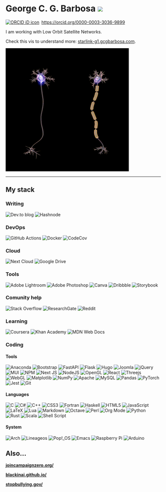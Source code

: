 # George C. G. Barbosa ![](https://pronoun.cyou/x/y?subject=any&object=all&height=20)

<div itemscope itemtype="https://schema.org/Person"><a itemprop="sameAs" content="https://orcid.org/0000-0003-3036-9899" href="https://orcid.org/0000-0003-3036-9899" target="orcid.widget" rel="me noopener noreferrer" style="vertical-align:top;"><img src="https://orcid.org/sites/default/files/images/orcid_16x16.png" style="width:1em;margin-right:.5em;" alt="ORCID iD icon">https://orcid.org/0000-0003-3036-9899</a></div>

I am working with Low Orbit Satellite Networks.

Check this vis to understand more: [starlink-g1.gcgbarbosa.com](http://starlink-g1.gcgbarbosa.com).

<img src="1671024679985.gif" width="400px">

---


## My stack

### Writing
![Dev.to blog](https://img.shields.io/badge/dev.to-0A0A0A?style=for-the-badge&logo=dev.to&logoColor=white)
![Hashnode](https://img.shields.io/badge/Hashnode-2962FF?style=for-the-badge&logo=hashnode&logoColor=white)

### DevOps
![GitHub Actions](https://img.shields.io/badge/github%20actions-%232671E5.svg?style=for-the-badge&logo=githubactions&logoColor=white)
![Docker](https://img.shields.io/badge/docker-%230db7ed.svg?style=for-the-badge&logo=docker&logoColor=white)
![CodeCov](https://img.shields.io/badge/codecov-%23ff0077.svg?style=for-the-badge&logo=codecov&logoColor=white)


### Cloud

![Next Cloud](https://img.shields.io/badge/Next%20Cloud-0B94DE?style=for-the-badge&logo=nextcloud&logoColor=white)
![Google Drive](https://img.shields.io/badge/Google%20Drive-4285F4?style=for-the-badge&logo=googledrive&logoColor=white)

### Tools

![Adobe Lightroom](https://img.shields.io/badge/Adobe%20Lightroom-31A8FF.svg?style=for-the-badge&logo=Adobe%20Lightroom&logoColor=white)
![Adobe Photoshop](https://img.shields.io/badge/adobe%20photoshop-%2331A8FF.svg?style=for-the-badge&logo=adobe%20photoshop&logoColor=white)
![Canva](https://img.shields.io/badge/Canva-%2300C4CC.svg?style=for-the-badge&logo=Canva&logoColor=white)
![Dribbble](https://img.shields.io/badge/Dribbble-EA4C89?style=for-the-badge&logo=dribbble&logoColor=white)
![Storybook](https://img.shields.io/badge/-Storybook-FF4785?style=for-the-badge&logo=storybook&logoColor=white)

### Comunity help

![Stack Overflow](https://img.shields.io/badge/-Stackoverflow-FE7A16?style=for-the-badge&logo=stack-overflow&logoColor=white)
![ResearchGate](https://img.shields.io/badge/ResearchGate-00CCBB?style=for-the-badge&logo=ResearchGate&logoColor=white)
![Reddit](https://img.shields.io/badge/Reddit-%23FF4500.svg?style=for-the-badge&logo=Reddit&logoColor=white)

### Learning

![Coursera](https://img.shields.io/badge/Coursera-%230056D2.svg?style=for-the-badge&logo=Coursera&logoColor=white)
![Khan Academy](https://img.shields.io/badge/KhanAcademy-%2314BF96.svg?style=for-the-badge&logo=KhanAcademy&logoColor=white)
![MDN Web Docs](https://img.shields.io/badge/MDN_Web_Docs-black?style=for-the-badge&logo=mdnwebdocs&logoColor=white)

### Coding

#### Tools

![Anaconda](https://img.shields.io/badge/Anaconda-%2344A833.svg?style=for-the-badge&logo=anaconda&logoColor=white)
![Bootstrap](https://img.shields.io/badge/bootstrap-%23563D7C.svg?style=for-the-badge&logo=bootstrap&logoColor=white)
![FastAPI](https://img.shields.io/badge/FastAPI-005571?style=for-the-badge&logo=fastapi)
![Flask](https://img.shields.io/badge/flask-%23000.svg?style=for-the-badge&logo=flask&logoColor=white)
![Hugo](https://img.shields.io/badge/Hugo-black.svg?style=for-the-badge&logo=Hugo)
![Joomla](https://img.shields.io/badge/joomla-%235091CD.svg?style=for-the-badge&logo=joomla&logoColor=white)
![jQuery](https://img.shields.io/badge/jquery-%230769AD.svg?style=for-the-badge&logo=jquery&logoColor=white)
![MUI](https://img.shields.io/badge/MUI-%230081CB.svg?style=for-the-badge&logo=mui&logoColor=white)
![NPM](https://img.shields.io/badge/NPM-%23000000.svg?style=for-the-badge&logo=npm&logoColor=white)
![Next JS](https://img.shields.io/badge/Next-black?style=for-the-badge&logo=next.js&logoColor=white)
![NodeJS](https://img.shields.io/badge/node.js-6DA55F?style=for-the-badge&logo=node.js&logoColor=white)
![OpenGL](https://img.shields.io/badge/OpenGL-%23FFFFFF.svg?style=for-the-badge&logo=opengl)
![React](https://img.shields.io/badge/react-%2320232a.svg?style=for-the-badge&logo=react&logoColor=%2361DAFB)
![Threejs](https://img.shields.io/badge/threejs-black?style=for-the-badge&logo=three.js&logoColor=white)
![WebGL](https://img.shields.io/badge/WebGL-990000?logo=webgl&logoColor=white&style=for-the-badge)
![Matplotlib](https://img.shields.io/badge/Matplotlib-%23ffffff.svg?style=for-the-badge&logo=Matplotlib&logoColor=black)
![NumPy](https://img.shields.io/badge/numpy-%23013243.svg?style=for-the-badge&logo=numpy&logoColor=white)
![Apache](https://img.shields.io/badge/apache-%23D42029.svg?style=for-the-badge&logo=apache&logoColor=white)
![MySQL](https://img.shields.io/badge/mysql-%2300f.svg?style=for-the-badge&logo=mysql&logoColor=white)
![Pandas](https://img.shields.io/badge/pandas-%23150458.svg?style=for-the-badge&logo=pandas&logoColor=white)
![PyTorch](https://img.shields.io/badge/PyTorch-%23EE4C2C.svg?style=for-the-badge&logo=PyTorch&logoColor=white)
![Jest](https://img.shields.io/badge/-jest-%23C21325?style=for-the-badge&logo=jest&logoColor=white)
![Git](https://img.shields.io/badge/git-%23F05033.svg?style=for-the-badge&logo=git&logoColor=white)


#### Languages

![C](https://img.shields.io/badge/c-%2300599C.svg?style=for-the-badge&logo=c&logoColor=white)
![C#](https://img.shields.io/badge/c%23-%23239120.svg?style=for-the-badge&logo=c-sharp&logoColor=white)
![C++](https://img.shields.io/badge/c++-%2300599C.svg?style=for-the-badge&logo=c%2B%2B&logoColor=white)
![CSS3](https://img.shields.io/badge/css3-%231572B6.svg?style=for-the-badge&logo=css3&logoColor=white)
![Fortran](https://img.shields.io/badge/Fortran-%23734F96.svg?style=for-the-badge&logo=fortran&logoColor=white)
![Haskell](https://img.shields.io/badge/Haskell-5e5086?style=for-the-badge&logo=haskell&logoColor=white)
![HTML5](https://img.shields.io/badge/html5-%23E34F26.svg?style=for-the-badge&logo=html5&logoColor=white)
![JavaScript](https://img.shields.io/badge/javascript-%23323330.svg?style=for-the-badge&logo=javascript&logoColor=%23F7DF1E)
![LaTeX](https://img.shields.io/badge/latex-%23008080.svg?style=for-the-badge&logo=latex&logoColor=white)
![Lua](https://img.shields.io/badge/lua-%232C2D72.svg?style=for-the-badge&logo=lua&logoColor=white)
![Markdown](https://img.shields.io/badge/markdown-%23000000.svg?style=for-the-badge&logo=markdown&logoColor=white)
![Octave](https://img.shields.io/badge/OCTAVE-darkblue?style=for-the-badge&logo=octave&logoColor=fcd683)
![Perl](https://img.shields.io/badge/perl-%2339457E.svg?style=for-the-badge&logo=perl&logoColor=white)
![Org Mode](https://img.shields.io/badge/orgmode-%2377AA99.svg?style=for-the-badge&logo=org&logoColor=white)
![Python](https://img.shields.io/badge/python-3670A0?style=for-the-badge&logo=python&logoColor=ffdd54)
![Rust](https://img.shields.io/badge/rust-%23000000.svg?style=for-the-badge&logo=rust&logoColor=white)
![Scala](https://img.shields.io/badge/scala-%23DC322F.svg?style=for-the-badge&logo=scala&logoColor=white)
![Shell Script](https://img.shields.io/badge/shell_script-%23121011.svg?style=for-the-badge&logo=gnu-bash&logoColor=white)


#### System

![Arch](https://img.shields.io/badge/Arch%20Linux-1793D1?logo=arch-linux&logoColor=fff&style=for-the-badge)
![Lineageos](https://img.shields.io/badge/lineageos-167C80?style=for-the-badge&logo=lineageos&logoColor=white)
![Pop!\_OS](https://img.shields.io/badge/Pop!_OS-48B9C7?style=for-the-badge&logo=Pop!_OS&logoColor=white)
![Emacs](https://img.shields.io/badge/Emacs-%237F5AB6.svg?&style=for-the-badge&logo=gnu-emacs&logoColor=white)
![Raspberry Pi](https://img.shields.io/badge/-RaspberryPi-C51A4A?style=for-the-badge&logo=Raspberry-Pi)
![Arduino](https://img.shields.io/badge/-Arduino-00979D?style=for-the-badge&logo=Arduino&logoColor=white)


## Also...

**[joincampaignzero.org/](https://joincampaignzero.org)**

**[blackinai.github.io/](https://blackinai.github.io/)**

**[stopbullying.gov/](https://www.stopbullying.gov/)**


